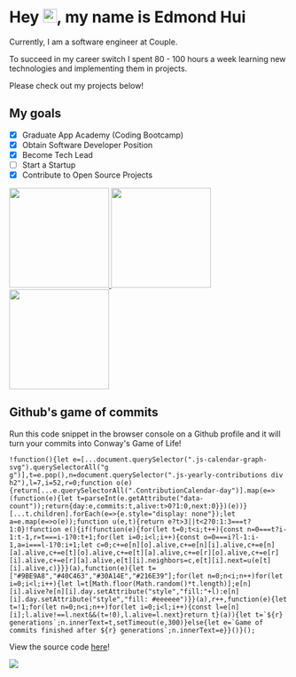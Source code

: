 # Hey <img src="https://media.giphy.com/media/hvRJCLFzcasrR4ia7z/giphy.gif" width="25px">, my name is Edmond Hui
Currently, I am a software engineer at Couple. 

To succeed in my career switch I spent 80 - 100 hours a week learning new technologies and implementing them in projects. 

Please check out my projects below!

## My goals
- [x] Graduate App Academy (Coding Bootcamp)
- [x] Obtain Software Developer Position
- [x] Become Tech Lead
- [ ] Start a Startup
- [x] Contribute to Open Source Projects

<a href="https://github.com/edmondthui">
  <img height="180em" src="https://github-readme-stats.vercel.app/api?username=edmondthui&show_icons=true" />
  <img height="180em" src="https://github-readme-stats.vercel.app/api/top-langs/?username=edmondthui&layout=compact" />
  <img height="180em" src="https://github-readme-streak-stats.herokuapp.com/?user=edmondthui" />
</a>

## Github's game of commits
Run this code snippet in the browser console on a Github profile and it will turn your commits into Conway's Game of Life!

```
!function(){let e=[...document.querySelector(".js-calendar-graph-svg").querySelectorAll("g g")],t=e.pop(),n=document.querySelector(".js-yearly-contributions div h2"),l=7,i=52,r=0;function o(e){return[...e.querySelectorAll(".ContributionCalendar-day")].map(e=>(function(e){let t=parseInt(e.getAttribute("data-count"));return{day:e,commits:t,alive:t>0?1:0,next:0}})(e))}[...t.children].forEach(e=>{e.style="display: none"});let a=e.map(e=>o(e));function u(e,t){return e?t>3||t<2?0:1:3===t?1:0}!function e(){if(function(e){for(let t=0;t<i;t++){const n=0===t?i-1:t-1,r=t===i-1?0:t+1;for(let i=0;i<l;i++){const o=0===i?l-1:i-1,a=i===l-1?0:i+1;let c=0;c+=e[n][o].alive,c+=e[n][i].alive,c+=e[n][a].alive,c+=e[t][o].alive,c+=e[t][a].alive,c+=e[r][o].alive,c+=e[r][i].alive,c+=e[r][a].alive,e[t][i].neighbors=c,e[t][i].next=u(e[t][i].alive,c)}}}(a),function(e){let t=["#9BE9A8","#40C463","#30A14E","#216E39"];for(let n=0;n<i;n++)for(let i=0;i<l;i++){let l=t[Math.floor(Math.random()*t.length)];e[n][i].alive?e[n][i].day.setAttribute("style","fill:"+l):e[n][i].day.setAttribute("style","fill: #eeeeee")}}(a),r++,function(e){let t=!1;for(let n=0;n<i;n++)for(let i=0;i<l;i++){const l=e[n][i];l.alive!==l.next&&(t=!0),l.alive=l.next}return t}(a)){let t=`${r} generations`;n.innerText=t,setTimeout(e,300)}else{let e=`Game of commits finished after ${r} generations`;n.innerText=e}}()}();
```
View the source code [here](https://github.com/edmondthui/game-of-commits)!

[![](https://komarev.com/ghpvc/?username=edmondthui)](https://github.com/edmondthui)

